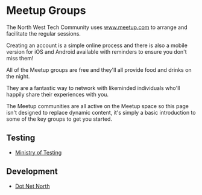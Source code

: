# Meetup Groups

The North West Tech Community uses www.meetup.com to arrange and facilitate the regular sessions.

Creating an account is a simple online process and there is also a mobile version for iOS and Android available with reminders to ensure you don't miss them!

All of the Meetup groups are free and they'll all provide food and drinks on the night.

They are a fantastic way to network with likeminded individuals who'll happily share their experiences with you.

The Meetup communities are all active on the Meetup space so this page isn't designed to replace dynamic content, it's simply a basic introduction to some of the key groups to get you started.

## Testing

* [Ministry of Testing](www.meetup.com/Ministry-of-Testing-Manchester)

## Development

* [Dot Net North](www.meetup.com/DotNetNorth/)
